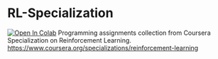 # RL-Specialization
[![Open In Colab](https://colab.research.google.com/assets/colab-badge.svg)](https://colab.research.google.com/github/googlecolab/colabtools/blob/master/notebooks/colab-github-demo.ipynb)
Programming assignments collection from Coursera Specialization on Reinforcement Learning.
https://www.coursera.org/specializations/reinforcement-learning
